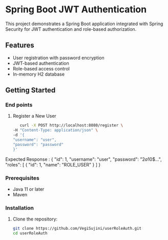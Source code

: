 # Spring Boot JWT Authentication

This project demonstrates a Spring Boot application integrated with Spring Security for JWT authentication and role-based authorization.

## Features

- User registration with password encryption
- JWT-based authentication
- Role-based access control
- In-memory H2 database

## Getting Started

### End points
1. Register a New User
     ```sh
        curl -X POST http://localhost:8080/register \
    -H "Content-Type: application/json" \
    -d '{
    "username": "user",
    "password": "password"
    }'

Expected Response :
{
  "id": 1,
  "username": "user",
  "password": "$2a$10$...",
  "roles": [
    {
      "id": 1,
      "name": "ROLE_USER"
    }
  ]
}


### Prerequisites

- Java 11 or later
- Maven

### Installation

1. Clone the repository:
   ```sh
   git clone https://github.com/VegiSujini/userRoleAuth.git
   cd userRoleAuth
